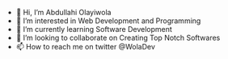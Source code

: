 - 👋 Hi, I’m Abdullahi Olayiwola
- 👀 I’m interested in Web Development and Programming
- 🌱 I’m currently learning Software Development
- 💞️ I’m looking to collaborate on Creating Top Notch Softwares
- 📫 How to reach me on twitter @WolaDev

<!---
AbdullahiOlayiwola/AbdullahiOlayiwola is a ✨ special ✨ repository because its `README.md` (this file) appears on your GitHub profile.
You can click the Preview link to take a look at your changes.
--->

